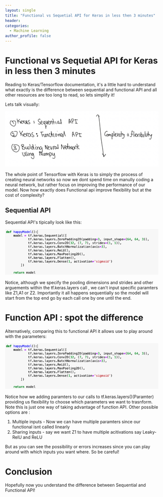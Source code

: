 ```yaml
---
layout: single
title: "Functional vs Sequetial API for Keras in less then 3 minutes"
header:
categories:
  - Machine Learning
author_profile: false
---
```


# Functional vs Sequetial API for Keras in less then 3 minutes

Reading to Keras/Tensorflow documentation, it's a little hard to understand what exactly is the difference between sequential and functional API and all other resources are too long to read, so lets simplify it!

Lets talk visually:

![function_sequential_api.png](/assets/images/function_sequential_api/function_sequential_api.png)

The whole point of Tensorflow with Keras is to simply the process of creating neural networks so now we dont spend time on manully coding a neural network, but rather focus on improving the performance of our model. Now how exactly does Functional api improve flexibility but at the cost of complexity?

## Sequential API 
Sequential API's tipically look like this:

![sequential.png](/assets/images/function_sequential_api/sequential.png)

Notice, although we specify the pooling dimensions and strides and other arguements within the tf.keras.layers call , we can't input specific paramters like Z1,A1 or Z2. Importantly it all happens sequentially so the model will start from the top end go by each call one by one until the end.

# Function API : spot the difference
Alternatively, comparing this to functional API it allows use to play around with the parameters:

![functional_api.png](/assets/images/function_sequential_api/sequential.png)

Notice how we adding paramters to our calls to tf.keras.layers()(Paramter) providing us flexibility to choose which parameters we want to trasnform. Note this is just one way of taking advantage of function API. Other possible options are :
1. Multiple inputs - Now we can have multiple paramters since our functional isnt called linearly 
2. Sharing inputs - say we want Z1 to have multiple acitivations say Leaky-RelU and ReLU 

But as you can see the possibility or errors increases since you can play around with which inputs you want where. So be careful!

# Conclusion 

Hopefully now you understand the difference between Sequential and Functional API!
